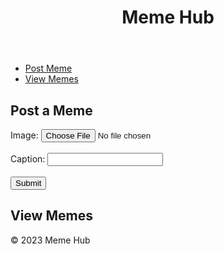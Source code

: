 
<html>
  <head>
    <meta charset="UTF-8">
    <meta name="viewport" content="width=device-width, initial-scale=1.0">
    <title>Meme Hub</title>
  </head>
  <body>
    <header>
      <h1>Meme Hub</h1>
    </header>
    <nav>
      <ul>
        <li><a href="#post-meme">Post Meme</a></li>
        <li><a href="#view-memes">View Memes</a></li>
      </ul>
    </nav>
    <main>
      <section id="post-meme">
        <h2>Post a Meme</h2>
        <form action="submit-meme.php" method="post">
          <label for="meme-image">Image:</label>
          <input type="file" id="meme-image" name="meme-image">
          <br><br>
          <label for="meme-caption">Caption:</label>
          <input type="text" id="meme-caption" name="meme-caption">
          <br><br>
          <input type="submit" value="Submit">
        </form>
      </section>
      <section id="view-memes">
        <h2>View Memes</h2>
        <!-- PHP code to retrieve and display memes from database goes here -->
      </section>
    </main>
    <footer>
      <p>&copy; 2023 Meme Hub</p>
    </footer>
  </body>
</html>
